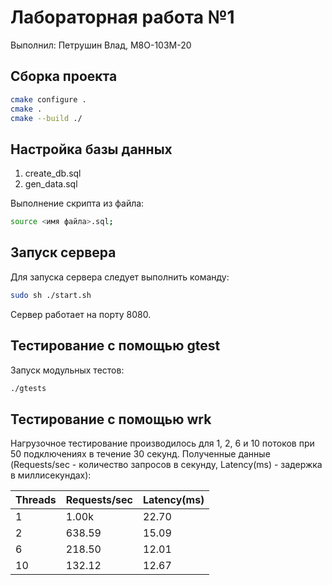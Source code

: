 # Лабораторная работа №1 #

Выполнил: Петрушин Влад, М8О-103М-20

## Сборка проекта ##

```bash
cmake configure .
cmake .
cmake --build ./
```

## Настройка базы данных ##

1. create_db.sql
2. gen_data.sql

Выполнение скрипта из файла:

```bash
source <имя файла>.sql;
```

## Запуск сервера ##

Для запуска сервера следует выполнить команду:

```bash
sudo sh ./start.sh
```

Сервер работает на порту 8080.

## Тестирование с помощью gtest ##

Запуск модульных тестов:

```bash
./gtests
```

## Тестирование с помощью wrk ##

Нагрузочное тестирование производилось для 1, 2, 6 и 10 потоков при 50 подключениях в течение 30 секунд. Полученные данные (Requests/sec - количество запросов в секунду, Latency(ms) - задержка в миллисекундах):

Threads | Requests/sec | Latency(ms)
---     | ---          | ---
1       | 1.00k        | 22.70
2       | 638.59       | 15.09
6       | 218.50       | 12.01
10      | 132.12       | 12.67

